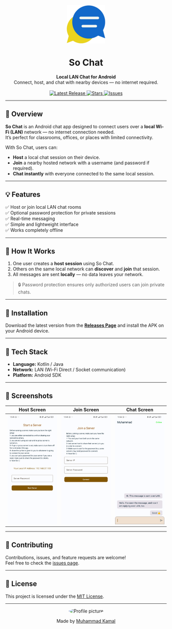 <p align="center">
  <img src="icon.png" alt="App Logo" width="120" height="120">
</p>

<h1 align="center">So Chat</h1>

<p align="center">
  <b>Local LAN Chat for Android</b><br>
  Connect, host, and chat with nearby devices — no internet required.
  <br><br>
  <a href="https://github.com/mohamedkam000/sochat/releases">
    <img src="https://img.shields.io/github/v/release/mohamedkam000/sochat?style=for-the-badge" alt="Latest Release">
  </a>
  <a href="https://github.com/mohamedkam000/sochat">
    <img src="https://img.shields.io/github/stars/mohamedkam000/sochat?style=for-the-badge" alt="Stars">
  </a>
  <a href="https://github.com/mohamedkam000/sochat/issues">
    <img src="https://img.shields.io/github/issues/mohamedkam000/sochat?style=for-the-badge" alt="Issues">
  </a>
</p>

---

## 🚀 Overview
**So Chat** is an Android chat app designed to connect users over a **local Wi-Fi (LAN)** network — no internet connection needed.  
It’s perfect for classrooms, offices, or places with limited connectivity.

With So Chat, users can:
- **Host** a local chat session on their device.  
- **Join** a nearby hosted network with a username (and password if required).  
- **Chat instantly** with everyone connected to the same local session.

---

## 💡 Features
✅ Host or join local LAN chat rooms  
✅ Optional password protection for private sessions  
✅ Real-time messaging  
✅ Simple and lightweight interface  
✅ Works completely offline  

---

## 🧠 How It Works
1. One user creates a **host session** using So Chat.  
2. Others on the same local network can **discover** and **join** that session.  
3. All messages are sent **locally** — no data leaves your network.  

> 🔒 Password protection ensures only authorized users can join private chats.

---

## 📱 Installation
Download the latest version from the **[Releases Page](https://github.com/mohamedkam000/sochat/releases)** and install the APK on your Android device.

---

## 🧩 Tech Stack
- **Language:** Kotlin / Java  
- **Network:** LAN (Wi-Fi Direct / Socket communication)  
- **Platform:** Android SDK  

---

## 📸 Screenshots
| Host Screen | Join Screen | Chat Screen |
|--------------|--------------|--------------|
| <img src="host.jpg" width="200"/> | <img src="join.jpg" width="200"/> | <img src="chat.jpg" width="200"/> |

---

## 🤝 Contributing
Contributions, issues, and feature requests are welcome!  
Feel free to check the [issues page](https://github.com/mohamedkam000/sochat/issues).

---

## 📄 License
This project is licensed under the [MIT License](LICENSE).

---

<p align="center">
  <img src="https://github.com/mohamedkam000.png" alt="Profile picture" width="150" height="150" style="border-radius: 50%;"/>
</p>

<p align="center">
  Made by <a href="https://github.com/mohamedkam000">Muhammad Kamal</a>
</p>